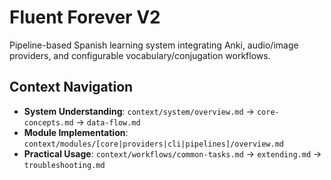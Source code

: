 # Fluent Forever V2

Pipeline-based Spanish learning system integrating Anki, audio/image providers, and configurable vocabulary/conjugation workflows.

## Context Navigation

- **System Understanding**: `context/system/overview.md` → `core-concepts.md` → `data-flow.md`
- **Module Implementation**: `context/modules/[core|providers|cli|pipelines]/overview.md`
- **Practical Usage**: `context/workflows/common-tasks.md` → `extending.md` → `troubleshooting.md`
